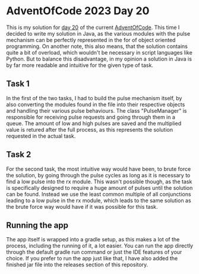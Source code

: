 # AdventOfCode 2023 Day 20

This is my solution for [day 20](https://adventofcode.com/2023/day/20) of the current [AdventOfCode](https://adventofcode.com). This time I decided to write my solution in Java, as the various modules with the pulse mechanism can be perfectly represented in the for of object oriented programming. On another note, this also means, that the solution contains quite a bit of overload, which wouldn't be necessary in script languages like Python. But to balance this disadvantage, in my opinion a solution in Java is by far more readable and intuitive for the given type of task.

## Task 1

In the first of the two tasks, I had to build the pulse mechanism itself, by also converting the modules found in the file into their respective objects and handling their various pulse behaviours. The class "PulseManager" is responsible for receiving pulse requests and going through them in a queue. The amount of low and high pulses are saved and the multiplied value is retured after the full process, as this represents the solution requested in the actual task.

## Task 2

For the second task, the most intuitive way would have been, to brute force the solution, by going through the pulse cycles as long as it is necessary to find a low pulse into the rx module. This wasn't possible though, as the task is specifically designed to require a huge amount of pulses until the solution can be found. Instead we use the least common multiple of all conjunctions leading to a low pulse in the rx module, which leads to the same solution as the brute force way would have if it was possible for this task.

## Running the app

The app itself is wrapped into a gradle setup, as this makes a lot of the process, including the running of it, a lot easier. You can run the app directly through the default gradle run command or just the IDE features of your choice. If you prefer to run the app just like that, I have also added the finished jar file into the releases section of this repository.

